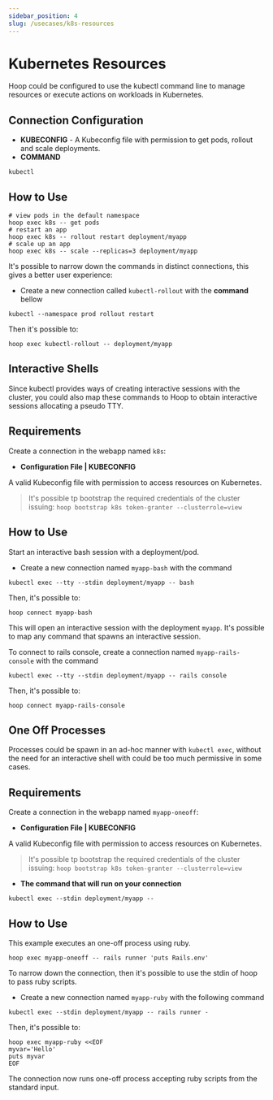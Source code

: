 ```yaml
---
sidebar_position: 4
slug: /usecases/k8s-resources
---
```


# Kubernetes Resources

Hoop could be configured to use the kubectl command line to manage resources or execute actions on workloads in Kubernetes.

## Connection Configuration

- **KUBECONFIG** - A Kubeconfig file with permission to get pods, rollout and scale deployments.
- **COMMAND**

```shell
kubectl
```

## How to Use

```shell
# view pods in the default namespace
hoop exec k8s -- get pods
# restart an app
hoop exec k8s -- rollout restart deployment/myapp
# scale up an app
hoop exec k8s -- scale --replicas=3 deployment/myapp
```

It's possible to narrow down the commands in distinct connections, this gives a better user experience:

- Create a new connection called `kubectl-rollout` with the **command** bellow

```shell
kubectl --namespace prod rollout restart
```

Then it's possible to:

```shell
hoop exec kubectl-rollout -- deployment/myapp
```

## Interactive Shells

Since kubectl provides ways of creating interactive sessions with the cluster, you could also map these commands to Hoop to obtain interactive sessions allocating a pseudo TTY.

## Requirements

Create a connection in the webapp named `k8s`:

- **Configuration File | KUBECONFIG**

A valid Kubeconfig file with permission to access resources on Kubernetes.

> It's possible tp bootstrap the required credentials of the cluster issuing:
> `hoop bootstrap k8s token-granter --clusterrole=view`

## How to Use

Start an interactive bash session with a deployment/pod.

- Create a new connection named `myapp-bash` with the command

```shell
kubectl exec --tty --stdin deployment/myapp -- bash
```

Then, it's possible to:

```shell
hoop connect myapp-bash
```

This will open an interactive session with the deployment `myapp`.
It's possible to map any command that spawns an interactive session.

To connect to rails console, create a connection named `myapp-rails-console` with the command

```shell
kubectl exec --tty --stdin deployment/myapp -- rails console
```

Then, it's possible to:

```shell
hoop connect myapp-rails-console
```

## One Off Processes

Processes could be spawn in an ad-hoc manner with `kubectl exec`, without the need for an interactive shell with could be too much permissive in some cases.

## Requirements

Create a connection in the webapp named `myapp-oneoff`:

- **Configuration File | KUBECONFIG**

A valid Kubeconfig file with permission to access resources on Kubernetes.

> It's possible tp bootstrap the required credentials of the cluster issuing:
> `hoop bootstrap k8s token-granter --clusterrole=view`

- **The command that will run on your connection**

```shell
kubectl exec --stdin deployment/myapp --
```

## How to Use

This example executes an one-off process using ruby.

```shell
hoop exec myapp-oneoff -- rails runner 'puts Rails.env'
```

To narrow down the connection, then it's possible to use the stdin of hoop to pass ruby scripts.

- Create a new connection named `myapp-ruby` with the following command

```shell
kubectl exec --stdin deployment/myapp -- rails runner -
```

Then, it's possible to:

```shell
hoop exec myapp-ruby <<EOF
myvar='Hello'
puts myvar
EOF
```

The connection now runs one-off process accepting ruby scripts from the standard input.
